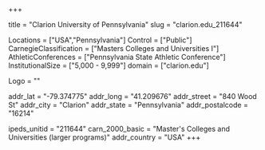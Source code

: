 
+++

title = "Clarion University of Pennsylvania"
slug = "clarion.edu_211644"

Locations = ["USA","Pennsylvania"]
Control = ["Public"]
CarnegieClassification = ["Masters Colleges and Universities I"]
AthleticConferences = ["Pennsylvania State Athletic Conference"]
InstitutionalSize = ["5,000 - 9,999"]
domain = ["clarion.edu"]

Logo = ""

addr_lat = "-79.374775"
addr_long = "41.209676"
addr_street = "840 Wood St"
addr_city = "Clarion"
addr_state = "Pennsylvania"
addr_postalcode = "16214"

ipeds_unitid = "211644"
carn_2000_basic = "Master's Colleges and Universities (larger programs)"
addr_country = "USA"
+++
    
